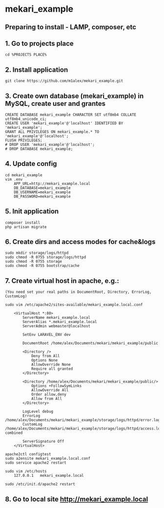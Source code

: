# mekari_example

## Preparing to install - LAMP, composer, etc

## 1. Go to projects place
    cd %PROJECTS PLACE%
    
## 2. Install application
    git clone https://github.com/m1alex/mekari_example.git
    
## 3. Create own database (mekari_example) in MySQL, create user and grantes
    CREATE DATABASE mekari_example CHARACTER SET utf8mb4 COLLATE utf8mb4_unicode_ci;
    CREATE USER 'mekari_example'@'localhost' IDENTIFIED BY 'mekari_example';
    GRANT ALL PRIVILEGES ON mekari_example.* TO 'mekari_example'@'localhost';
    FLUSH PRIVILEGES;
    # DROP USER 'mekari_example'@'localhost';
    # DROP DATABASE mekari_example;

## 4. Update config
    cd mekari_example
    vim .env
        APP_URL=http://mekari_example.local
        DB_DATABASE=mekari_example
        DB_USERNAME=mekari_example
        DB_PASSWORD=mekari_example
    
## 5. Init application
    composer install
    php artisan migrate

## 6. Create dirs and access modes for cache&logs
    sudo mkdir storage/logs/httpd
    sudo chmod -R 0755 storage/logs/httpd
    sudo chmod -R 0755 storage 
    sudo chmod -R 0755 bootstrap/cache
    
## 7. Create virtual host in apache, e.g.:
    (You need set your real paths in DocumentRoot, Directory, ErrorLog, CustomLog)

    sudo vim /etc/apache2/sites-available/mekari_example.local.conf

        <VirtualHost *:80>
            ServerName mekari_example.local
            ServerAlias *.mekari_example.local
            ServerAdmin webmaster@localhost

            SetEnv LARAVEL_ENV dev

            DocumentRoot /home/alex/Documents/mekari/mekari_example/public

            <Directory />
                Deny from All
                Options None
                AllowOverride None
                Require all granted
            </Directory>

            <Directory /home/alex/Documents/mekari/mekari_example/public/>
                Options +FollowSymLinks
                AllowOverride All
                Order allow,deny
                Allow from All
            </Directory>

            LogLevel debug
            ErrorLog /home/alex/Documents/mekari/mekari_example/storage/logs/httpd/error.log
            CustomLog /home/alex/Documents/mekari/mekari_example/storage/logs/httpd/access.log combined

            ServerSignature Off
        </VirtualHost>

    apache2ctl configtest
    sudo a2ensite mekari_example.local.conf
    sudo service apache2 restart

    sudo vim /etc/hosts
        127.0.0.1   mekari_example.local

    sudo /etc/init.d/apache2 restart

## 8. Go to local site http://mekari_example.local
